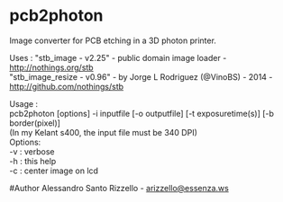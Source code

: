 # pcb2photon
Image converter for PCB etching in a 3D photon printer.

Uses :
"stb_image - v2.25"   - public domain image loader - http://nothings.org/stb<br>
"stb_image_resize - v0.96" - by Jorge L Rodriguez (@VinoBS) - 2014 - http://github.com/nothings/stb

Usage :<br>
pcb2photon [options] -i inputfile [-o outputfile] [-t exposuretime(s)] [-b border(pixel)]<br>
(In my Kelant s400, the  input file must be 340 DPI)<br>
Options:<br>
-v : verbose<br>
-h : this help<br>
-c : center image on lcd<br>



#Author
Alessandro Santo Rizzello - arizzello@essenza.ws
